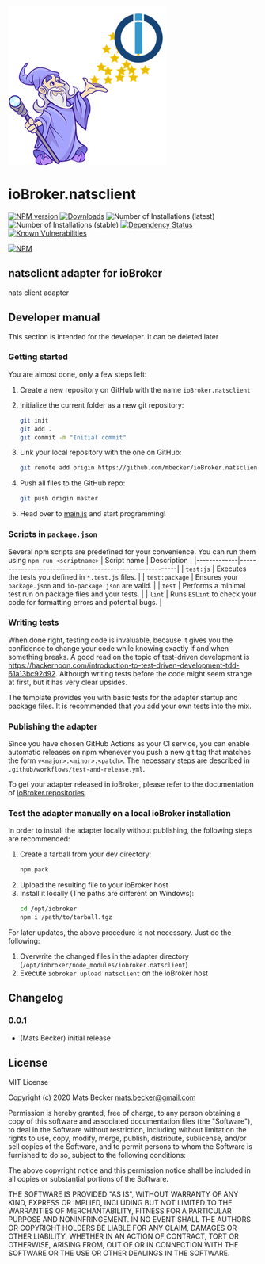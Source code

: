 ![Logo](admin/natsclient.png)
# ioBroker.natsclient

[![NPM version](http://img.shields.io/npm/v/iobroker.natsclient.svg)](https://www.npmjs.com/package/iobroker.natsclient)
[![Downloads](https://img.shields.io/npm/dm/iobroker.natsclient.svg)](https://www.npmjs.com/package/iobroker.natsclient)
![Number of Installations (latest)](http://iobroker.live/badges/natsclient-installed.svg)
![Number of Installations (stable)](http://iobroker.live/badges/natsclient-stable.svg)
[![Dependency Status](https://img.shields.io/david/mbecker/iobroker.natsclient.svg)](https://david-dm.org/mbecker/iobroker.natsclient)
[![Known Vulnerabilities](https://snyk.io/test/github/mbecker/ioBroker.natsclient/badge.svg)](https://snyk.io/test/github/mbecker/ioBroker.natsclient)

[![NPM](https://nodei.co/npm/iobroker.natsclient.png?downloads=true)](https://nodei.co/npm/iobroker.natsclient/)

## natsclient adapter for ioBroker

nats client adapter

## Developer manual
This section is intended for the developer. It can be deleted later

### Getting started

You are almost done, only a few steps left:
1. Create a new repository on GitHub with the name `ioBroker.natsclient`
1. Initialize the current folder as a new git repository:  
	```bash
	git init
	git add .
	git commit -m "Initial commit"
	```
1. Link your local repository with the one on GitHub:  
	```bash
	git remote add origin https://github.com/mbecker/ioBroker.natsclient
	```

1. Push all files to the GitHub repo:  
	```bash
	git push origin master
	```
1. Head over to [main.js](main.js) and start programming!

### Scripts in `package.json`
Several npm scripts are predefined for your convenience. You can run them using `npm run <scriptname>`
| Script name | Description                                              |
|-------------|----------------------------------------------------------|
| `test:js`   | Executes the tests you defined in `*.test.js` files.     |
| `test:package`    | Ensures your `package.json` and `io-package.json` are valid. |
| `test` | Performs a minimal test run on package files and your tests. |
| `lint` | Runs `ESLint` to check your code for formatting errors and potential bugs. |

### Writing tests
When done right, testing code is invaluable, because it gives you the 
confidence to change your code while knowing exactly if and when 
something breaks. A good read on the topic of test-driven development 
is https://hackernoon.com/introduction-to-test-driven-development-tdd-61a13bc92d92. 
Although writing tests before the code might seem strange at first, but it has very 
clear upsides.

The template provides you with basic tests for the adapter startup and package files.
It is recommended that you add your own tests into the mix.

### Publishing the adapter
Since you have chosen GitHub Actions as your CI service, you can 
enable automatic releases on npm whenever you push a new git tag that matches the form 
`v<major>.<minor>.<patch>`. The necessary steps are described in `.github/workflows/test-and-release.yml`.

To get your adapter released in ioBroker, please refer to the documentation 
of [ioBroker.repositories](https://github.com/ioBroker/ioBroker.repositories#requirements-for-adapter-to-get-added-to-the-latest-repository).

### Test the adapter manually on a local ioBroker installation
In order to install the adapter locally without publishing, the following steps are recommended:
1. Create a tarball from your dev directory:  
	```bash
	npm pack
	```
1. Upload the resulting file to your ioBroker host
1. Install it locally (The paths are different on Windows):
	```bash
	cd /opt/iobroker
	npm i /path/to/tarball.tgz
	```

For later updates, the above procedure is not necessary. Just do the following:
1. Overwrite the changed files in the adapter directory (`/opt/iobroker/node_modules/iobroker.natsclient`)
1. Execute `iobroker upload natsclient` on the ioBroker host

## Changelog

### 0.0.1
* (Mats Becker) initial release

## License
MIT License

Copyright (c) 2020 Mats Becker <mats.becker@gmail.com>

Permission is hereby granted, free of charge, to any person obtaining a copy
of this software and associated documentation files (the "Software"), to deal
in the Software without restriction, including without limitation the rights
to use, copy, modify, merge, publish, distribute, sublicense, and/or sell
copies of the Software, and to permit persons to whom the Software is
furnished to do so, subject to the following conditions:

The above copyright notice and this permission notice shall be included in all
copies or substantial portions of the Software.

THE SOFTWARE IS PROVIDED "AS IS", WITHOUT WARRANTY OF ANY KIND, EXPRESS OR
IMPLIED, INCLUDING BUT NOT LIMITED TO THE WARRANTIES OF MERCHANTABILITY,
FITNESS FOR A PARTICULAR PURPOSE AND NONINFRINGEMENT. IN NO EVENT SHALL THE
AUTHORS OR COPYRIGHT HOLDERS BE LIABLE FOR ANY CLAIM, DAMAGES OR OTHER
LIABILITY, WHETHER IN AN ACTION OF CONTRACT, TORT OR OTHERWISE, ARISING FROM,
OUT OF OR IN CONNECTION WITH THE SOFTWARE OR THE USE OR OTHER DEALINGS IN THE
SOFTWARE.